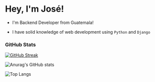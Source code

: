 
# Hey, I'm José!

- I'm Backend Developer from Guatemala!

- I have solid knowledge of web development using `Python` and `Django`

### GitHub Stats

[![GitHub Streak](https://github-readme-streak-stats.herokuapp.com?user=BrayanTM&theme=radical)](https://git.io/streak-stats)

![Anurag's GitHub stats](https://github-readme-stats.vercel.app/api?username=BrayanTM&show_icons=true&theme=radical)

![Top Langs](https://github-readme-stats.vercel.app/api/top-langs/?username=BrayanTM&size_weight=0.5&count_weight=0.5&theme=radical)


